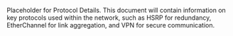 Placeholder for Protocol Details. This document will contain information on key protocols used within the network, such as HSRP for redundancy, EtherChannel for link aggregation, and VPN for secure communication.
